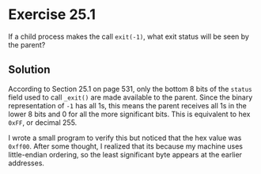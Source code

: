# Exercise 25.1

If a child process makes the call `exit(-1)`, what exit status will be seen by
the parent?

## Solution

According to Section 25.1 on page 531, only the bottom 8 bits of the `status` field used
to call `_exit()` are made available to the parent. Since the binary representation of
`-1` has all 1s, this means the parent receives all 1s in the lower 8 bits and 0 for
all the more significant bits. This is equivalent to hex `0xFF`, or decimal 255.

I wrote a small program to verify this but noticed that the hex value was `0xff00`.
After some thought, I realized that its because my machine uses little-endian ordering,
so the least significant byte appears at the earlier addresses.
